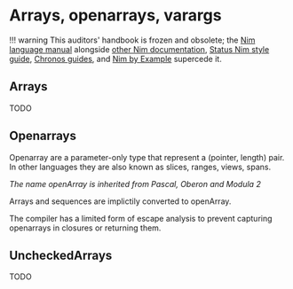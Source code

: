 # Arrays, openarrays, varargs

!!! warning
    This auditors' handbook is frozen and obsolete; the [Nim language manual](https://nim-lang.org/docs/manual.html) alongside [other Nim documentation](https://nim-lang.org/documentation.html), [Status Nim style guide](https://status-im.github.io/nim-style-guide/), [Chronos guides](https://github.com/status-im/nim-chronos/blob/master/docs/src/SUMMARY.md), and [Nim by Example](https://nim-by-example.github.io/getting_started/) supercede it.

## Arrays

TODO

## Openarrays

Openarray are a parameter-only type that represent a (pointer, length) pair.
In other languages they are also known as slices, ranges, views, spans.

_The name openArray is inherited from Pascal, Oberon and Modula 2_

Arrays and sequences are implictily converted to openArray.

The compiler has a limited form of escape analysis to prevent capturing openarrays in closures
or returning them.

## UncheckedArrays

TODO
